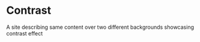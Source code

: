 # Contrast
A site describing same content over two different backgrounds showcasing contrast effect 
